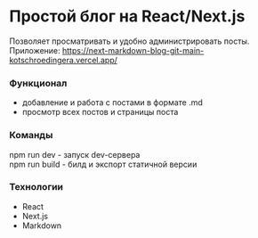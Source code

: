 # Простой блог на React/Next.js

Позволяет просматривать и удобно администрировать посты.  
Приложение: https://next-markdown-blog-git-main-kotschroedingera.vercel.app/

### Функционал
- добавление и работа с постами в формате .md
- просмотр всех постов и страницы поста

### Команды
npm run dev - запуск dev-сервера  
npm run build - билд и экспорт статичной версии 

### Технологии
- React
- Next.js
- Markdown

